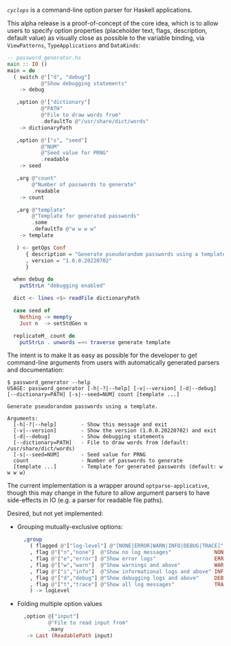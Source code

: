 *`cyclops`* is a command-line option parser for Haskell applications.

This alpha release is a proof-of-concept of the core idea, which is to
allow users to specify option properties (placeholder text, flags, description,
default value) as visually close as possible to the variable binding, via
`ViewPatterns`, `TypeApplications` and `DataKinds`:

```haskell
-- password_generator.hs
main :: IO ()
main = do
  ( switch @'["d", "debug"] 
           @"Show debugging statements"
    -> debug

   ,option @'["dictionary"] 
           @"PATH" 
           @"File to draw words from"
           .defaultTo @"/usr/share/dict/words"
    -> dictionaryPath

   ,option @'["s", "seed"]
           @"NUM"
           @"Seed value for PRNG" 
           .readable
    -> seed

   ,arg @"count"
        @"Number of passwords to generate"
        .readable
    -> count

   ,arg @"template"
        @"Template for generated passwords"
        .some
        .defaultTo @"w w w w"
    -> template

   ) <- getOps Conf
      { description = "Generate pseudorandom passwords using a template." 
      , version = "1.0.0.20220702"
      }

  when debug do
    putStrLn "debugging enabled"

  dict <- lines <$> readFile dictionaryPath

  case seed of
    Nothing -> mempty
    Just n  -> setStdGen n

  replicateM_ count do
    putStrLn . unwords =<< traverse generate template 
```

The intent is to make it as easy as possible for the developer to get
command-line arguments from users with automatically generated
parsers and documentation:

```
$ password_generator --help
USAGE: password_generator [-h|-?|--help] [-v|--version] [-d|--debug] [--dictionary=PATH] [-s|--seed=NUM] count [template ...]

Generate pseudorandom passwords using a template.

Arguments:
  [-h|-?|--help]        - Show this message and exit
  [-v|--version]        - Show the version (1.0.0.20220702) and exit
  [-d|--debug]          - Show debugging statements
  [--dictionary=PATH]   - File to draw words from (default: /usr/share/dict/words)
  [-s|--seed=NUM]       - Seed value for PRNG
  count                 - Number of passwords to generate
  [template ...]        - Template for generated passwords (default: w w w w)
```

The current implementation is a wrapper around `optparse-applicative`, though
this may change in the future to allow argument parsers to have side-effects in
IO (e.g. a parser for readable file paths).

Desired, but not yet implemented:

-   Grouping mutually-exclusive options:

    ```haskell
      ,group
        ( flagged @'["log-level"] @"[NONE|ERROR|WARN|INFO|DEBUG|TRACE]" @"Specify the logging level"
        , flag @'["n","none"]  @"Show no log messages"              NONE
        , flag @'["e","error"] @"Show error logs"                   ERROR
        , flag @'["w","warn"]  @"Show warnings and above"           WARN
        , flag @'["i","info"]  @"Show informational logs and above" INFO
        , flag @'["d","debug"] @"Show debugging logs and above"     DEBUG
        , flag @'["t","trace"] @"Show all log messages"             TRACE
        ) -> logLevel
    ```

-   Folding multiple option values

    ```haskell
      ,option @["input"]
              @"File to read input from"
              .many
       -> Last (ReadablePath input)
    ```
